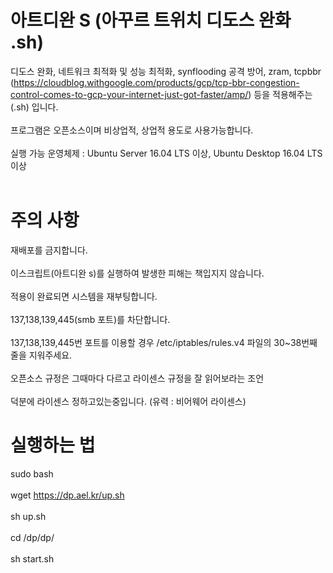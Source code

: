 # 아트디완 S (아꾸르 트위치 디도스 완화 .sh) 
디도스 완화, 네트워크 최적화 및 성능 최적화, synflooding 공격 방어, zram, tcpbbr (https://cloudblog.withgoogle.com/products/gcp/tcp-bbr-congestion-control-comes-to-gcp-your-internet-just-got-faster/amp/) 등을 적용해주는 (.sh) 입니다. <br><br>
프로그램은 오픈소스이며 비상업적, 상업적 용도로 사용가능합니다.  <br><br>
실행 가능 운영체제 : Ubuntu Server 16.04 LTS 이상, Ubuntu Desktop 16.04 LTS 이상 <br><br>
# 주의 사항
재배포를 금지합니다. <br><br>
이스크립트(아트디완 s)를 실행하여 발생한 피해는 책입지지 않습니다. <br><br> 적용이 완료되면 시스템을 재부팅합니다. <br><br>
 137,138,139,445(smb 포트)를 차단합니다. <br><br> 137,138,139,445번 포트를 이용할 경우 /etc/iptables/rules.v4 파일의 30~38번째 줄을 지워주세요.<br><br>
오픈소스 규정은 그때마다 다르고 라이센스 규정을 잘 읽어보라는 조언 <br><br>
덕분에 라이센스 정하고있는중입니다. (유력 : 비어웨어 라이센스) <br>
# 실행하는 법 <br>
sudo bash  <br><br>
wget https://dp.ael.kr/up.sh <br><br>
sh up.sh <br><br>
cd /dp/dp/ <br><br>
sh start.sh <br><br>
